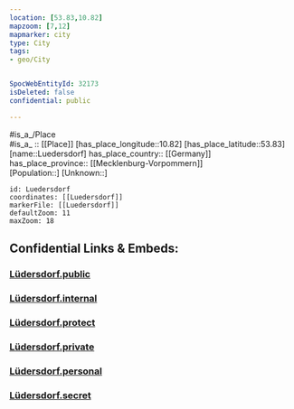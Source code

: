 ```yaml
---
location: [53.83,10.82] 
mapzoom: [7,12] 
mapmarker: city 
type: City
tags:
- geo/City


SpocWebEntityId: 32173
isDeleted: false
confidential: public

---
```

#is_a_/Place  
#is_a_ :: [[Place]] 
[has_place_longitude::10.82] 
[has_place_latitude::53.83] 
[name::Luedersdorf] 
has_place_country:: [[Germany]]  
has_place_province:: [[Mecklenburg-Vorpommern]]  
[Population::] 
[Unknown::] 


```leaflet
id: Luedersdorf
coordinates: [[Luedersdorf]] 
markerFile: [[Luedersdorf]] 
defaultZoom: 11 
maxZoom: 18
```


## Confidential Links & Embeds: 

### [Lüdersdorf.public](/_public/\Earth\Continent\Europe\Europe~Central\Germany\Germany~East\Mecklenburg-Vorpommern\counties~MV\Nordwest-Mecklenburg\cities~NW-Mecklenburg\Schönberger_Land\boroughs~Schönb.LandLüdersdorf.public.md) 

### [Lüdersdorf.internal](/_internal/\Earth\Continent\Europe\Europe~Central\Germany\Germany~East\Mecklenburg-Vorpommern\counties~MV\Nordwest-Mecklenburg\cities~NW-Mecklenburg\Schönberger_Land\boroughs~Schönb.LandLüdersdorf.internal.md) 

### [Lüdersdorf.protect](/_protect/\Earth\Continent\Europe\Europe~Central\Germany\Germany~East\Mecklenburg-Vorpommern\counties~MV\Nordwest-Mecklenburg\cities~NW-Mecklenburg\Schönberger_Land\boroughs~Schönb.LandLüdersdorf.protect.md) 

### [Lüdersdorf.private](/_private/\Earth\Continent\Europe\Europe~Central\Germany\Germany~East\Mecklenburg-Vorpommern\counties~MV\Nordwest-Mecklenburg\cities~NW-Mecklenburg\Schönberger_Land\boroughs~Schönb.LandLüdersdorf.private.md) 

### [Lüdersdorf.personal](/_personal/\Earth\Continent\Europe\Europe~Central\Germany\Germany~East\Mecklenburg-Vorpommern\counties~MV\Nordwest-Mecklenburg\cities~NW-Mecklenburg\Schönberger_Land\boroughs~Schönb.LandLüdersdorf.personal.md) 

### [Lüdersdorf.secret](/_secret/\Earth\Continent\Europe\Europe~Central\Germany\Germany~East\Mecklenburg-Vorpommern\counties~MV\Nordwest-Mecklenburg\cities~NW-Mecklenburg\Schönberger_Land\boroughs~Schönb.LandLüdersdorf.secret.md)

